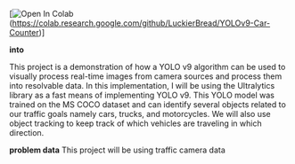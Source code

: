 [![Open In Colab](https://colab.research.google.com/assets/colab-badge.svg)(https://colab.research.google.com/github/LuckierBread/YOLOv9-Car-Counter)]

**into**

This project is a demonstration of how a YOLO v9 algorithm can be used to visually process real-time images from camera sources and process them into resolvable data.
In this implementation, I will be using the Ultralytics library as a fast means of implementing YOLO v9.
This YOLO model was trained on the MS COCO dataset and can identify several objects related to our traffic goals namely cars, trucks, and motorcycles.
We will also use object tracking to keep track of which vehicles are traveling in which direction.

**problem data**
This project will be using traffic camera data 

